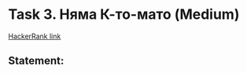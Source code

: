 # Task 3. Няма К-то-мато (Medium)

[HackerRank link](<https://www.hackerrank.com/contests/sda-hw-6-2021/challenges/--108>)

## Statement:

<!-- TODO -->
